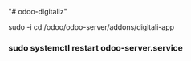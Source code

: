 "# odoo-digitaliz" 

sudo -i
cd /odoo/odoo-server/addons/digitali-app
### sudo systemctl restart odoo-server.service
